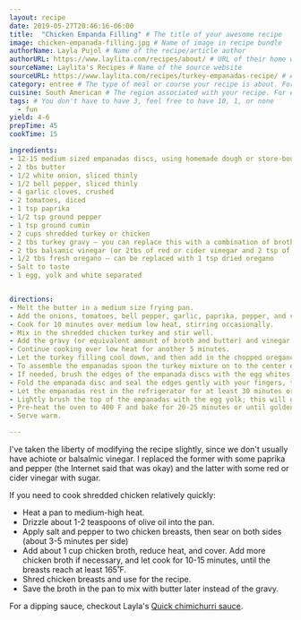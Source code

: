 ```yaml
---
layout: recipe
date: 2019-05-27T20:46:16-06:00  
title:  "Chicken Empanda Filling" # The title of your awesome recipe
image: chicken-empanada-filling.jpg # Name of image in recipe bundle
authorName: Layla Pujol # Name of the recipe/article author
authorURL: https://www.laylita.com/recipes/about/ # URL of their home website
sourceName: Laylita's Recipes # Name of the source website
sourceURL: https://www.laylita.com/recipes/turkey-empanadas-recipe/ # Actual URL of the recipe itself
category: entree # The type of meal or course your recipe is about. For example: "dinner", "entree", or "dessert".
cuisine: South American # The region associated with your recipe. For example, "French", Mediterranean", or "American".
tags: # You don't have to have 3, feel free to have 10, 1, or none
  - fun
yield: 4-6
prepTime: 45
cookTime: 15

ingredients:
- 12-15 medium sized empanadas discs, using homemade dough or store-bought empanada discs. Alternative, use this [pretzel dough recipe](/recipes/homemade-soft-pretzels/) which is pictured above, and is awesome.
- 2 tbs butter
- 1/2 white onion, sliced thinly
- 1/2 bell pepper, sliced thinly
- 4 garlic cloves, crushed
- 2 tomatoes, diced
- 1 tsp paprika
- 1/2 tsp ground pepper
- 1 tsp ground cumin
- 2 cups shredded turkey or chicken
- 2 tbs turkey gravy – you can replace this with a combination of broth and butter
- 2 tbs balsamic vinegar (or 2tbs of red or cider vinegar and 2 tsp of white sugar mixed)
- 1/2 tbs fresh oregano – can be replaced with 1 tsp dried oregano
- Salt to taste
- 1 egg, yolk and white separated


directions:
- Melt the butter in a medium size frying pan.
- Add the onions, tomatoes, bell pepper, garlic, paprika, pepper, and cumin. 
- Cook for 10 minutes over medium low heat, stirring occasionally.
- Mix in the shredded chicken turkey and stir well.
- Add the gravy (or equivalent amount of broth and butter) and vinegar
- Continue cooking over low heat for another 5 minutes.
- Let the turkey filling cool down, and then add in the chopped oregano.
- To assemble the empanadas spoon the turkey mixture on to the center of the each empanada disc.
- If needed, brush the edges of the empanada discs with the egg whites, you can also use water but the egg white acts as a natural “glue” that helps seal the empanada.
- Fold the empanada disc and seal the edges gently with your fingers, twist and fold the edges of the empanadas with your fingers. To seal the edges further you can use a fork to press down and finish sealing the empanadas (or if you're lazy like me, just use a fork to seal the whole thing).
- Let the empanadas rest in the refrigerator for at least 30 minutes or until ready to bake, this will help them seal better and prevent leaks.
- Lightly brush the top of the empanadas with the egg yolk; this will give them a nice golden glow when they bake.
- Pre-heat the oven to 400 F and bake for 20-25 minutes or until golden, exact time will depend on the size of the empanadas, the dough used, and your oven. If there are conflicts in instructions here and with the dough recipe, follow the dough instructions.
- Serve warm.

---
```


I've taken the liberty of modifying the recipe slightly, since we don't usually have achiote or balsalmic vinegar. I replaced the former with some paprika and pepper (the Internet said that was okay) and the latter with some red or cider vinegar with sugar.


If you need to cook shredded chicken relatively quickly:

- Heat a pan to medium-high heat.
- Drizzle about 1-2 teaspoons of olive oil into the pan.
- Apply salt and pepper to two chicken breasts, then sear on both sides (about 3-5 minutes per side)
- Add about 1 cup chicken broth, reduce heat, and cover. Add more chicken broth if necessary, and let cook for 10-15 minutes, until the breasts reach at least 165˚F. 
- Shred chicken breasts and use for the recipe.
- Save the broth in the pan to mix with butter later instead of the gravy.

For a dipping sauce, checkout Layla's [Quick chimichurri sauce](https://www.laylita.com/recipes/quick-chimichurri-sauce/).